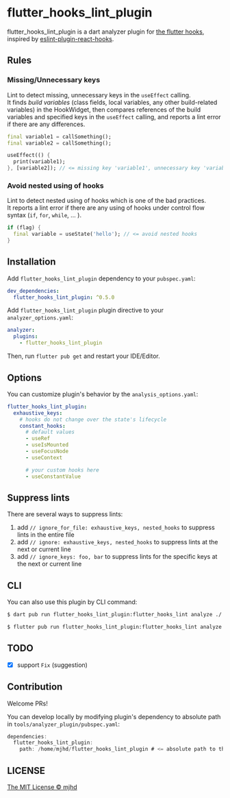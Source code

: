 # flutter_hooks_lint_plugin

flutter_hooks_lint_plugin is a dart analyzer plugin for [the flutter hooks](https://pub.dev/packages/flutter_hooks), inspired by [eslint-plugin-react-hooks](https://www.npmjs.com/package/eslint-plugin-react-hooks).

## Rules

### Missing/Unnecessary keys

Lint to detect missing, unnecessary keys in the `useEffect` calling.  
It finds _build variables_ (class fields, local variables, any other build-related variables) in the HookWidget, then compares references of the build variables and specified keys in the `useEffect` calling, and reports a lint error if there are any differences.

```dart
final variable1 = callSomething();
final variable2 = callSomething();

useEffect(() {
  print(variable1);
}, [variable2]); // <= missing key 'variable1', unnecessary key 'variable2'
```

### Avoid nested using of hooks

Lint to detect nested using of hooks which is one of the bad practices.  
It reports a lint error if there are any using of hooks under control flow syntax (`if`, `for`, `while`, ... ).

```dart
if (flag) {
  final variable = useState('hello'); // <= avoid nested hooks
}
```

## Installation

Add `flutter_hooks_lint_plugin` dependency to your `pubspec.yaml`:

```yaml
dev_dependencies:
  flutter_hooks_lint_plugin: ^0.5.0
```

Add `flutter_hooks_lint_plugin` plugin directive to your `analyzer_options.yaml`:

```yaml
analyzer:
  plugins:
    - flutter_hooks_lint_plugin
```

Then, run `flutter pub get` and restart your IDE/Editor.

## Options

You can customize plugin's behavior by the `analysis_options.yaml`:

```yaml
flutter_hooks_lint_plugin:
  exhaustive_keys:
    # hooks do not change over the state's lifecycle 
    constant_hooks:
      # default values
      - useRef
      - useIsMounted
      - useFocusNode
      - useContext

      # your custom hooks here
      - useConstantValue
```

## Suppress lints

There are several ways to suppress lints:

1. add `// ignore_for_file: exhaustive_keys, nested_hooks` to suppress lints in the entire file
1. add `// ignore: exhaustive_keys, nested_hooks` to suppress lints at the next or current line
1. add `// ignore_keys: foo, bar` to suppress lints for the specific keys at the next or current line

## CLI

You can also use this plugin by CLI command:

```sh
$ dart pub run flutter_hooks_lint_plugin:flutter_hooks_lint analyze ./

$ flutter pub run flutter_hooks_lint_plugin:flutter_hooks_lint analyze ./
```

## TODO

- [x] support `Fix` (suggestion)

## Contribution

Welcome PRs!

You can develop locally by modifying plugin's dependency to absolute path in `tools/analyzer_plugin/pubspec.yaml`:

```dart
dependencies:
  flutter_hooks_lint_plugin:
    path: /home/mjhd/flutter_hooks_lint_plugin # <= absolute path to the cloned directory
```

## LICENSE

[The MIT License © mjhd](https://github.com/mj-hd/flutter_hooks_lint_plugin/blob/main/LICENSE)
